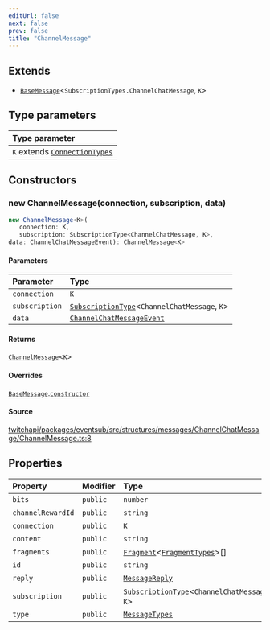 ```yaml
---
editUrl: false
next: false
prev: false
title: "ChannelMessage"
---
```


## Extends

- [`BaseMessage`](/api/eventsub/classes/basemessage/)\<`SubscriptionTypes.ChannelChatMessage`, `K`\>

## Type parameters

| Type parameter |
| :------ |
| `K` extends [`ConnectionTypes`](/api/eventsub/type-aliases/connectiontypes/) |

## Constructors

### new ChannelMessage(connection, subscription, data)

```ts
new ChannelMessage<K>(
   connection: K, 
   subscription: SubscriptionType<ChannelChatMessage, K>, 
data: ChannelChatMessageEvent): ChannelMessage<K>
```

#### Parameters

| Parameter | Type |
| :------ | :------ |
| `connection` | `K` |
| `subscription` | [`SubscriptionType`](/api/eventsub/type-aliases/subscriptiontype/)\<`ChannelChatMessage`, `K`\> |
| `data` | [`ChannelChatMessageEvent`](/api/eventsub/interfaces/channelchatmessageevent/) |

#### Returns

[`ChannelMessage`](/api/eventsub/classes/channelmessage/)\<`K`\>

#### Overrides

[`BaseMessage`](/api/eventsub/classes/basemessage/).[`constructor`](/api/eventsub/classes/basemessage/#constructors)

#### Source

[twitchapi/packages/eventsub/src/structures/messages/ChannelChatMessage/ChannelMessage.ts:8](https://github.com/pablornc/twitchapi//blob/8695acad106a836c1f0fc4c57a113f17adce41f0/packages/eventsub/src/structures/messages/ChannelChatMessage/ChannelMessage.ts#L8)

## Properties

| Property | Modifier | Type | Inherited from |
| :------ | :------ | :------ | :------ |
| `bits` | `public` | `number` | [`BaseMessage`](/api/eventsub/classes/basemessage/).`bits` |
| `channelRewardId` | `public` | `string` | [`BaseMessage`](/api/eventsub/classes/basemessage/).`channelRewardId` |
| `connection` | `public` | `K` | [`BaseMessage`](/api/eventsub/classes/basemessage/).`connection` |
| `content` | `public` | `string` | [`BaseMessage`](/api/eventsub/classes/basemessage/).`content` |
| `fragments` | `public` | [`Fragment`](/api/eventsub/classes/fragment/)\<[`FragmentTypes`](/api/eventsub/type-aliases/fragmenttypes/)\>[] | [`BaseMessage`](/api/eventsub/classes/basemessage/).`fragments` |
| `id` | `public` | `string` | [`BaseMessage`](/api/eventsub/classes/basemessage/).`id` |
| `reply` | `public` | [`MessageReply`](/api/eventsub/classes/messagereply/) | [`BaseMessage`](/api/eventsub/classes/basemessage/).`reply` |
| `subscription` | `public` | [`SubscriptionType`](/api/eventsub/type-aliases/subscriptiontype/)\<`ChannelChatMessage`, `K`\> | [`BaseMessage`](/api/eventsub/classes/basemessage/).`subscription` |
| `type` | `public` | [`MessageTypes`](/api/eventsub/type-aliases/messagetypes/) | [`BaseMessage`](/api/eventsub/classes/basemessage/).`type` |
